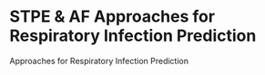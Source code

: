 # STPE & AF Approaches for Respiratory Infection Prediction

Approaches for Respiratory Infection Prediction
